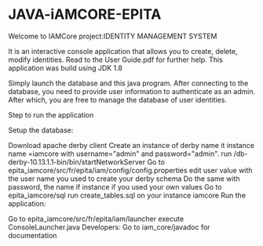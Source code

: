 # JAVA-iAMCORE-EPITA

Welcome to IAMCore project:IDENTITY MANAGEMENT SYSTEM

It is an interactive console application that allows you to create, delete, modify identities. Read to the User Guide.pdf for further help.
This application was build using JDK 1.8

Simply launch the database and this java program. After connecting to the database, you need to provide user information to authenticate as an admin. After which, you are free to manage the database of user identities.

Step to run the application

Setup the database:

Download apache derby client
Create an instance of derby name it instance name =iamcore with username="admin" and password="admin".
run /db-derby-10.13.1.1-bin/bin/startNetworkServer
Go to epita_iamcore/src/fr/epita/iam/config/config.properties edit user value with the user name you used to create your derby schema Do the same with password, the name if instance if you used your own values
Go to epita_iamcore/sql run create_tables.sql on your instance iamcore
Run the application:

Go to epita_iamcore/src/fr/epita/iam/launcher execute ConsoleLauncher.java
Developers:
Go to iam_core/javadoc for documentation

